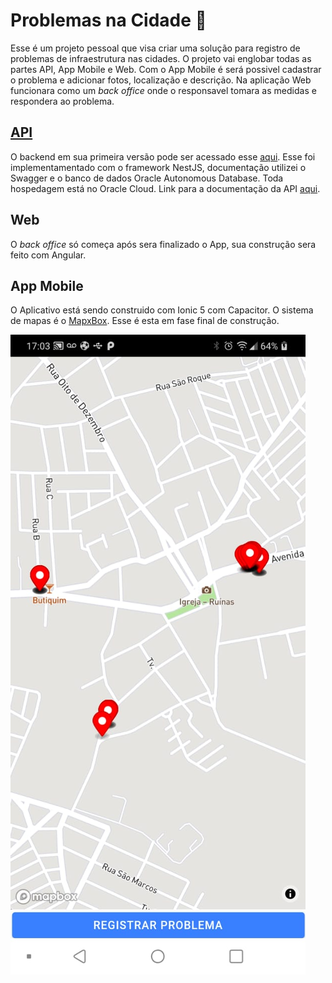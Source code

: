 # Problemas na Cidade :construction: 

Esse é um projeto pessoal que visa criar uma solução para registro de problemas de infraestrutura nas cidades. 
O projeto vai englobar todas as partes API, App Mobile e Web.
Com o App Mobile é será possivel cadastrar o problema e adicionar fotos, localização e descrição. 
Na aplicação Web funcionara como um *back office* onde o responsavel tomara as medidas e respondera ao problema.

## [API](http://problemascidade.duckdns.org/api)

O backend em sua primeira versão pode ser acessado esse
[aqui](https://github.com/jpbbrito/backend-api-pc). Esse foi implementamentado com o framework NestJS, documentação utilizei o Swagger e o banco de dados Oracle Autonomous Database. Toda hospedagem está no Oracle Cloud. 
Link para a documentação da API [aqui](http://problemascidade.duckdns.org/api).
## Web

O *back office* só começa após sera finalizado o App, sua construção sera feito com Angular.

## App Mobile

O Aplicativo está sendo construido com Ionic 5 com Capacitor. O sistema de mapas é o [MapxBox](https://www.mapbox.com/). Esse é esta em fase final de construção.

![Imagem](image1.jpeg)
